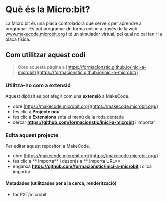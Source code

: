 
# Què és la Micro:bit?
La Micro:bit és una placa controladora que serveix per aprendre a programar. Es pot programar de forma online a través de la web www.makecode.microbit.org i té un simulador virtual, pel qual no cal tenir la placa física.

## Com utilitzar aquest codi

> Obre aquesta pàgina a [https://formacionstic.github.io/inici-a-microbit/](https://formacionstic.github.io/inici-a-microbit/)

### Utilitza-ho com a extensió

Aquest dipòsit es pot afegir com una **extensió** a MakeCode.

* obre [https://makecode.microbit.org/](https://makecode.microbit.org/)
* fes clic a **Projecte nou**
* fes clic a **Extensions** sota el menú de la roda dentada
* cercar **https://github.com/formacionstic/inici-a-microbit** i importar

### Edita aquest projecte

Per editar aquest repositori a MakeCode.

* obre [https://makecode.microbit.org/](https://makecode.microbit.org/)
* fes clic a ** Importa** i després a ** Importa URL**
* enganxa **https://github.com/formacionstic/inici-a-microbit** i clica importar

#### Metadades (utilitzades per a la cerca, renderització)

* for PXT/microbit
<script src="https://makecode.com/gh-pages-embed.js"></script><script>makeCodeRender("{{ site.makecode.home_url }}", "{{ site.github.owner_name }}/{{ site.github.repository_name }}");</script>
